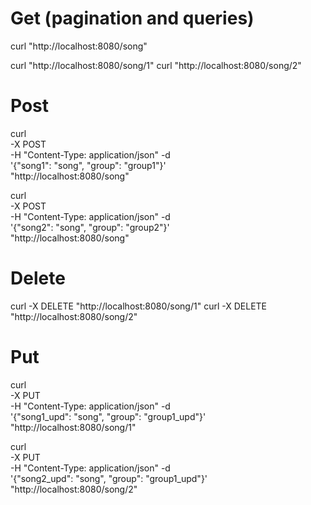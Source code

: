 # Get (pagination and queries)
curl "http://localhost:8080/song"

curl "http://localhost:8080/song/1"
curl "http://localhost:8080/song/2"

# Post
curl \
    -X POST \
    -H "Content-Type: application/json" -d \
    '{"song1": "song", "group": "group1"}' \
	"http://localhost:8080/song"

curl \
    -X POST \
    -H "Content-Type: application/json" -d \
    '{"song2": "song", "group": "group2"}' \
	"http://localhost:8080/song"

# Delete
curl -X DELETE "http://localhost:8080/song/1"
curl -X DELETE "http://localhost:8080/song/2"

# Put
curl \
    -X PUT \
    -H "Content-Type: application/json" -d \
    '{"song1_upd": "song", "group": "group1_upd"}' \
	"http://localhost:8080/song/1"

curl \
    -X PUT \
    -H "Content-Type: application/json" -d \
    '{"song2_upd": "song", "group": "group1_upd"}' \
	"http://localhost:8080/song/2"
